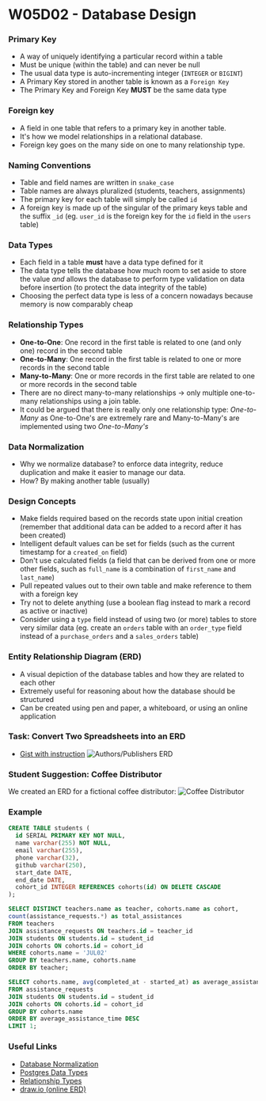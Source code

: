 # W05D02 - Database Design

### Primary Key
- A way of uniquely identifying a particular record within a table 
- Must be unique (within the table) and can never be null
- The usual data type is auto-incrementing integer (`INTEGER` or `BIGINT`)
- A Primary Key stored in another table is known as a `Foreign Key`
- The Primary Key and Foreign Key **MUST** be the same data type
### Foreign key
- A field in one table that refers to a primary key in another table.
- It's how we model relationships in a relational database.
- Foreign key goes on the many side on one to many relationship type.
### Naming Conventions
- Table and field names are written in `snake_case`
- Table names are always pluralized (students, teachers, assignments)
- The primary key for each table will simply be called `id`
- A foreign key is made up of the singular of the primary keys table and the suffix `_id` (eg. `user_id` is the foreign key for the `id` field in the `users` table)
### Data Types
- Each field in a table **must** have a data type defined for it
- The data type tells the database how much room to set aside to store the value _and_ allows the database to perform type validation on data before insertion (to protect the data integrity of the table)
- Choosing the perfect data type is less of a concern nowadays because memory is now comparably cheap
### Relationship Types
- **One-to-One**: One record in the first table is related to one (and only one) record in the second table
- **One-to-Many**: One record in the first table is related to one or more records in the second table
- **Many-to-Many**: One or more records in the first table are related to one or more records in the second table
- There are no direct many-to-many relationships -> only multiple one-to-many relationships using a join table.
- It could be argued that there is really only one relationship type: _One-to-Many_ as One-to-One's are extremely rare and Many-to-Many's are implemented using two _One-to-Many's_
### Data Normalization 
- Why we normalize database? to enforce data integrity, reduce duplication and make it easier to manage our data.
- How? By making another table (usually)
### Design Concepts
- Make fields required based on the records state upon initial creation (remember that additional data can be added to a record after it has been created)
- Intelligent default values can be set for fields (such as the current timestamp for a `created_on` field)
- Don't use calculated fields (a field that can be derived from one or more other fields, such as `full_name` is a combination of `first_name` and `last_name`)
- Pull repeated values out to their own table and make reference to them with a foreign key
- Try not to delete anything (use a boolean flag instead to mark a record as active or inactive)
- Consider using a `type` field instead of using two (or more) tables to store very similar data (eg. create an `orders` table with an `order_type` field instead of a `purchase_orders` and a `sales_orders` table)
### Entity Relationship Diagram (ERD)
- A visual depiction of the database tables and how they are related to each other
- Extremely useful for reasoning about how the database should be structured
- Can be created using pen and paper, a whiteboard, or using an online application
### Task: Convert Two Spreadsheets into an ERD
- [Gist with instruction](https://gist.github.com/andydlindsay/20e7305e853bad7b587f294b054cf8de)
![Authors/Publishers ERD](https://raw.githubusercontent.com/ChristianNally/web-2022-Sep-19-west-samples/main/w05d2/w05d2%20lecture.drawio.png)
### Student Suggestion: Coffee Distributor
We created an ERD for a fictional coffee distributor:
![Coffee Distributor](https://raw.githubusercontent.com/ChristianNally/web-2022-Sep-19-west-samples/main/w05d2/coffee%20distributor.drawio.png)

### Example
```sql
CREATE TABLE students (
  id SERIAL PRIMARY KEY NOT NULL,
  name varchar(255) NOT NULL,
  email varchar(255),
  phone varchar(32),
  github varchar(250),
  start_date DATE,
  end_date DATE,
  cohort_id INTEGER REFERENCES cohorts(id) ON DELETE CASCADE
);

SELECT DISTINCT teachers.name as teacher, cohorts.name as cohort,
count(assistance_requests.*) as total_assistances
FROM teachers
JOIN assistance_requests ON teachers.id = teacher_id
JOIN students ON students.id = student_id
JOIN cohorts ON cohorts.id = cohort_id
WHERE cohorts.name = 'JUL02'
GROUP BY teachers.name, cohorts.name
ORDER BY teacher;

SELECT cohorts.name, avg(completed_at - started_at) as average_assistance_time 
FROM assistance_requests
JOIN students ON students.id = student_id
JOIN cohorts ON cohorts.id = cohort_id
GROUP BY cohorts.name
ORDER BY average_assistance_time DESC
LIMIT 1;
```
### Useful Links
* [Database Normalization](https://en.wikipedia.org/wiki/Database_normalization)
* [Postgres Data Types](http://www.postgresqltutorial.com/postgresql-data-types/)
* [Relationship Types](http://etutorials.org/SQL/Database+design+for+mere+mortals/Part+II+The+Design+Process/Chapter+10.+Table+Relationships/Types+of+Relationships/)
* [draw.io (online ERD)](https://www.draw.io/)